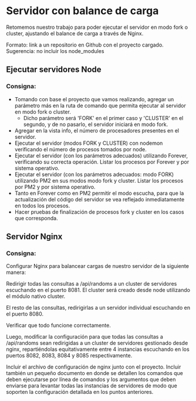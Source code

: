 # Servidor con balance de carga

Retomemos nuestro trabajo para poder ejecutar el servidor en modo fork o cluster, ajustando el balance de carga a través de Nginx.

Formato: link a un repositorio en Github con el proyecto cargado.
Sugerencia: no incluir los node_modules

## Ejecutar servidores Node

### Consigna:

- Tomando con base el proyecto que vamos realizando, agregar un parámetro más en la ruta de comando que permita ejecutar al servidor en modo fork o cluster.
  - Dicho parámetro será 'FORK' en el primer caso y 'CLUSTER' en el segundo, y de no pasarlo, el servidor iniciará en modo fork.
- Agregar en la vista info, el número de procesadores presentes en el servidor.
- Ejecutar el servidor (modos FORK y CLUSTER) con nodemon verificando el número de procesos tomados por node.
- Ejecutar el servidor (con los parámetros adecuados) utilizando Forever, verificando su correcta operación. Listar los procesos por Forever y por sistema operativo.
- Ejecutar el servidor (con los parámetros adecuados: modo FORK) utilizando PM2 en sus modos modo fork y cluster. Listar los procesos por PM2 y por sistema operativo.
- Tanto en Forever como en PM2 permitir el modo escucha, para que la actualización del código del servidor se vea reflejado inmediatamente en todos los procesos.
- Hacer pruebas de finalización de procesos fork y cluster en los casos que corresponda.

## Servidor Nginx
### Consigna:

Configurar Nginx para balancear cargas de nuestro servidor de la siguiente manera:

Redirigir todas las consultas a /api/randoms a un cluster de servidores escuchando en el puerto 8081. El cluster será creado desde node utilizando el módulo nativo cluster.

El resto de las consultas, redirigirlas a un servidor individual escuchando en el puerto 8080.

Verificar que todo funcione correctamente.

Luego, modificar la configuración para que todas las consultas a /api/randoms sean redirigidas a un cluster de servidores gestionado desde nginx, repartiéndolas equitativamente entre 4 instancias escuchando en los puertos 8082, 8083, 8084 y 8085 respectivamente.

Incluir el archivo de configuración de nginx junto con el proyecto.
Incluir también un pequeño documento en donde se detallen los comandos que deben ejecutarse por línea de comandos y los argumentos que deben enviarse para levantar todas las instancias de servidores de modo que soporten la configuración detallada en los puntos anteriores.